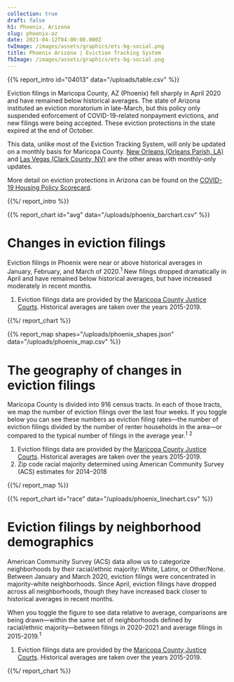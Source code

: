 ```yaml
---
collection: true
draft: false
h1: Phoenix, Arizona
slug: phoenix-az
date: 2021-04-12T04:00:00.000Z
twImage: /images/assets/graphics/ets-bg-social.png
title: Phoenix Arizona | Eviction Tracking System
fbImage: /images/assets/graphics/ets-bg-social.png
---
```


{{% report_intro id="04013" data="/uploads/table.csv" %}}

Eviction filings in Maricopa County, AZ (Phoenix) fell sharply in April 2020 and have remained below historical averages. The state of Arizona instituted an eviction moratorium in late-March, but this policy only suspended enforcement of COVID-19-related nonpayment evictions, and new filings were being accepted. These eviction protections in the state expired at the end of October.

This data, unlike most of the Eviction Tracking System, will only be updated on a monthly basis for Maricopa County. [New Orleans (Orleans Parish, LA) ](https://evictionlab.org/eviction-tracking/new-orleans-la/)and [Las Vegas (Clark County, NV)](https://evictionlab.org/eviction-tracking/las-vegas-nv/) are the other areas with monthly-only updates. 

More detail on eviction protections in Arizona can be found on the [COVID-19 Housing Policy Scorecard](https://evictionlab.org/covid-policy-scorecard/az/).

{{%/ report_intro %}}



{{% report_chart id="avg" data="/uploads/phoenix_barchart.csv" %}}







# Changes in eviction filings

Eviction filings in Phoenix were near or above historical averages in January, February, and March of 2020.<sup>1</sup> New filings dropped dramatically in April and have remained below historical averages, but have increased moderately in recent months. 

1. Eviction filings data are provided by the [Maricopa County Justice Courts](http://justicecourts.maricopa.gov/). Historical averages are taken over the years 2015-2019.







{{%/ report_chart %}}



{{% report_map shapes="/uploads/phoenix_shapes.json" data="/uploads/phoenix_map.csv" %}}







# The geography of changes in eviction filings

Maricopa County is divided into 916 census tracts. In each of those tracts, we map the number of eviction filings over the last four weeks. If you toggle below you can see these numbers as eviction filing rates—the number of eviction filings divided by the number of renter households in the area—or compared to the typical number of filings in the average year.<sup>1</sup> <sup>2</sup>

1. Eviction filings data are provided by the [Maricopa County Justice Courts](http://justicecourts.maricopa.gov/). Historical averages are taken over the years 2015-2019. 
2. Zip code racial majority determined using American Community Survey (ACS) estimates for 2014–2018







{{%/ report_map %}}



{{% report_chart id="race" data="/uploads/phoenix_linechart.csv" %}}





# Eviction filings by neighborhood demographics

American Community Survey (ACS) data allow us to categorize neighborhoods by their racial/ethnic majority: White, Latinx, or Other/None. Between January and March 2020, eviction filings were concentrated in majority-white neighborhoods. Since April, eviction filings have dropped across all neighborhoods, though they have increased back closer to historical averages in recent months. 

When you toggle the figure to see data relative to average, comparisons are being drawn—within the same set of neighborhoods defined by racial/ethnic majority—between filings in 2020-2021 and average filings in 2015-2019.<sup>1</sup>

1. Eviction filings data are provided by the [Maricopa County Justice Courts](http://justicecourts.maricopa.gov/). Historical averages are taken over the years 2015-2019.





{{%/ report_chart %}}
